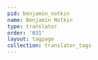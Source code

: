 ```yaml
---
pid: benjamin_notkin
name: Benjamin Notkin
type: translator
order: '031'
layout: tagpage
collection: translator_tags
---
```

